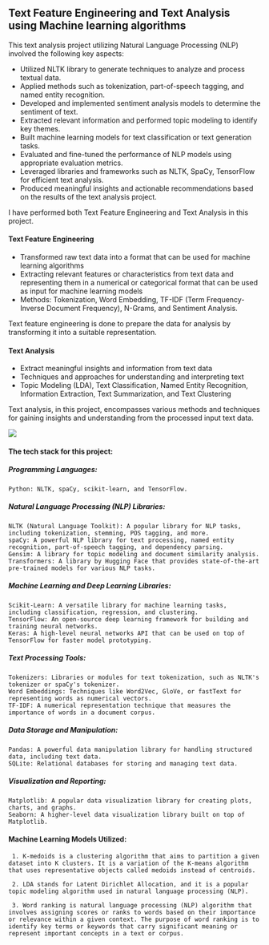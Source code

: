## Text Feature Engineering and Text Analysis using Machine learning algorithms

This text analysis project utilizing Natural Language Processing (NLP) involved the following key aspects:

* Utilized NLTK library to generate techniques to analyze and process textual data.
* Applied methods such as tokenization, part-of-speech tagging, and named entity recognition.
* Developed and implemented sentiment analysis models to determine the sentiment of text.
* Extracted relevant information and performed topic modeling to identify key themes.
* Built machine learning models for text classification or text generation tasks.
* Evaluated and fine-tuned the performance of NLP models using appropriate evaluation metrics.
* Leveraged libraries and frameworks such as NLTK, SpaCy, TensorFlow for efficient text analysis.
* Produced meaningful insights and actionable recommendations based on the results of the text analysis project.

I have performed both Text Feature Engineering and Text Analysis in this project.

#### Text Feature Engineering 
- Transformed raw text data into a format that can be used for machine learning algorithms 
- Extracting relevant features or characteristics from text data and representing them in a numerical or categorical format that can be used as input for machine learning models
-  Methods: Tokenization, Word Embedding, TF-IDF (Term Frequency-Inverse Document Frequency), N-Grams, and Sentiment Analysis.

Text feature engineering is done to prepare the data for analysis by transforming it into a suitable representation.

#### Text Analysis 
- Extract meaningful insights and information from text data 
- Techniques and approaches for understanding and interpreting text 
- Topic Modeling (LDA), Text Classification, Named Entity Recognition, Information Extraction, Text Summarization, and Text Clustering

Text analysis, in this project, encompasses various methods and techniques for gaining insights and understanding from the processed input text data.

<img src = "https://github.com/varshahindupur09/Text_Feature_Engineering_ML/blob/main/text-analysis-word-cloud.png"></img>

#### The tech stack for this project: 

  ##### Programming Languages: 
    Python: NLTK, spaCy, scikit-learn, and TensorFlow.
    
  ##### Natural Language Processing (NLP) Libraries:
    NLTK (Natural Language Toolkit): A popular library for NLP tasks, including tokenization, stemming, POS tagging, and more.
    spaCy: A powerful NLP library for text processing, named entity recognition, part-of-speech tagging, and dependency parsing.
    Gensim: A library for topic modeling and document similarity analysis.
    Transformers: A library by Hugging Face that provides state-of-the-art pre-trained models for various NLP tasks.

  ##### Machine Learning and Deep Learning Libraries:
    Scikit-Learn: A versatile library for machine learning tasks, including classification, regression, and clustering.
    TensorFlow: An open-source deep learning framework for building and training neural networks.
    Keras: A high-level neural networks API that can be used on top of TensorFlow for faster model prototyping.

  ##### Text Processing Tools:
    Tokenizers: Libraries or modules for text tokenization, such as NLTK's tokenizer or spaCy's tokenizer.
    Word Embeddings: Techniques like Word2Vec, GloVe, or fastText for representing words as numerical vectors.
    TF-IDF: A numerical representation technique that measures the importance of words in a document corpus.

  ##### Data Storage and Manipulation:
    Pandas: A powerful data manipulation library for handling structured data, including text data.
    SQLite: Relational databases for storing and managing text data.

  ##### Visualization and Reporting:
    Matplotlib: A popular data visualization library for creating plots, charts, and graphs.
    Seaborn: A higher-level data visualization library built on top of Matplotlib.

#### Machine Learning Models Utilized:
     1. K-medoids is a clustering algorithm that aims to partition a given dataset into K clusters. It is a variation of the K-means algorithm that uses representative objects called medoids instead of centroids.
     
     2. LDA stands for Latent Dirichlet Allocation, and it is a popular topic modeling algorithm used in natural language processing (NLP). 
     
     3. Word ranking is natural language processing (NLP) algorithm that involves assigning scores or ranks to words based on their importance or relevance within a given context. The purpose of word ranking is to identify key terms or keywords that carry significant meaning or represent important concepts in a text or corpus.
    
    
